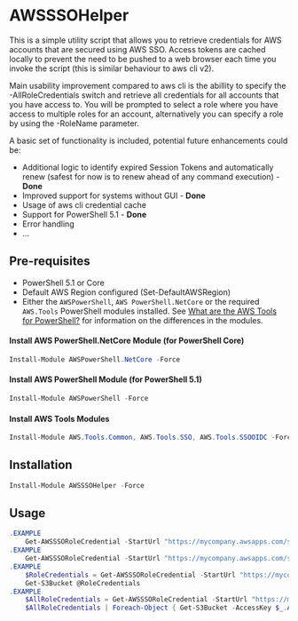# AWSSSOHelper

This is a simple utility script that allows you to retrieve credentials for AWS accounts that are secured using AWS SSO.  Access tokens are cached locally to prevent the need to be pushed to a web browser each time you invoke the script (this is similar behaviour to aws cli v2).

Main usability improvement compared to aws cli is the abillity to specify the -AllRoleCredentials switch and retrieve all credentials for all accounts that you have access to.  You will be prompted to select a role where you have access to multiple roles for an account, alternatively you can specify a role by using the -RoleName parameter.

A basic set of functionality is included, potential future enhancements could be:

- Additional logic to identify expired Session Tokens and automatically renew (safest for now is to renew ahead of any command execution) - **Done**
- Improved support for systems without GUI - **Done**
- Usage of aws cli credential cache
- Support for PowerShell 5.1 - **Done**
- Error handling
- ...

## Pre-requisites

- PowerShell 5.1 or Core
- Default AWS Region configured (Set-DefaultAWSRegion)
- Either the `AWSPowerShell`, `AWS PowerShell.NetCore` or the required `AWS.Tools` PowerShell modules installed. See [What are the AWS Tools for PowerShell?](https://docs.aws.amazon.com/powershell/latest/userguide/pstools-welcome.html) for information on the differences in the modules.

#### Install AWS PowerShell.NetCore Module (for PowerShell Core)

```powershell
Install-Module AWSPowerShell.NetCore -Force
```

#### Install AWS PowerShell Module (for PowerShell 5.1)

```powershell
Install-Module AWSPowerShell -Force
```

#### Install AWS Tools Modules

```powershell
Install-Module AWS.Tools.Common, AWS.Tools.SSO, AWS.Tools.SSOOIDC -Force
```

## Installation

```powershell
Install-Module AWSSSOHelper -Force
```

## Usage

```powershell
.EXAMPLE
    Get-AWSSSORoleCredential -StartUrl "https://mycompany.awsapps.com/start"
.EXAMPLE
    Get-AWSSSORoleCredential -StartUrl "https://mycompany.awsapps.com/start" -AllAccountRoles
.EXAMPLE
    $RoleCredentials = Get-AWSSSORoleCredential -StartUrl "https://mycompany.awsapps.com/start" -PassThru
    Get-S3Bucket @RoleCredentials
.EXAMPLE
    $AllRoleCredentials = Get-AWSSSORoleCredential -StartUrl "https://mycompany.awsapps.com/start" -AllAccountRoles
    $AllRoleCredentials | Foreach-Object { Get-S3Bucket -AccessKey $_.AccessKey -SecretKey $_.SecretKey -SessionToken $_.SessionToken }
```
